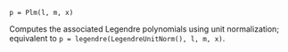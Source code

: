 ```
p = Plm(l, m, x)
```

Computes the associated Legendre polynomials using unit normalization; equivalent to `p = legendre(LegendreUnitNorm(), l, m, x)`.
